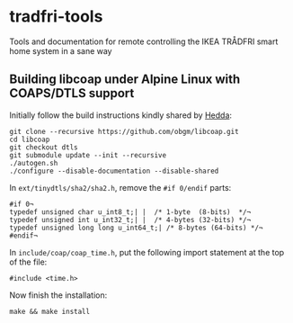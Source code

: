 # tradfri-tools
Tools and documentation for remote controlling the IKEA TRÅDFRI smart home system in a sane way

## Building libcoap under Alpine Linux with COAPS/DTLS support

Initially follow the build instructions kindly shared by [Hedda](https://github.com/bwssytems/ha-bridge/issues/570#issuecomment-292081839):

```
git clone --recursive https://github.com/obgm/libcoap.git
cd libcoap
git checkout dtls
git submodule update --init --recursive
./autogen.sh
./configure --disable-documentation --disable-shared
```

In `ext/tinydtls/sha2/sha2.h`, remove the `#if 0/endif` parts:

```
#if 0¬
typedef unsigned char u_int8_t;| |  /* 1-byte  (8-bits)  */¬
typedef unsigned int u_int32_t;| |  /* 4-bytes (32-bits) */¬
typedef unsigned long long u_int64_t;| /* 8-bytes (64-bits) */¬
#endif¬
```

In `include/coap/coap_time.h`, put the following import statement at the top of the file:

`#include <time.h>`

Now finish the installation:

```
make && make install
```

